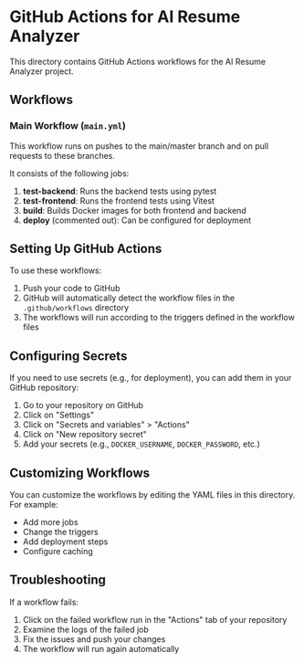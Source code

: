 # GitHub Actions for AI Resume Analyzer

This directory contains GitHub Actions workflows for the AI Resume Analyzer project.

## Workflows

### Main Workflow (`main.yml`)

This workflow runs on pushes to the main/master branch and on pull requests to these branches.

It consists of the following jobs:

1. **test-backend**: Runs the backend tests using pytest
2. **test-frontend**: Runs the frontend tests using Vitest
3. **build**: Builds Docker images for both frontend and backend
4. **deploy** (commented out): Can be configured for deployment

## Setting Up GitHub Actions

To use these workflows:

1. Push your code to GitHub
2. GitHub will automatically detect the workflow files in the `.github/workflows` directory
3. The workflows will run according to the triggers defined in the workflow files

## Configuring Secrets

If you need to use secrets (e.g., for deployment), you can add them in your GitHub repository:

1. Go to your repository on GitHub
2. Click on "Settings"
3. Click on "Secrets and variables" > "Actions"
4. Click on "New repository secret"
5. Add your secrets (e.g., `DOCKER_USERNAME`, `DOCKER_PASSWORD`, etc.)

## Customizing Workflows

You can customize the workflows by editing the YAML files in this directory. For example:

- Add more jobs
- Change the triggers
- Add deployment steps
- Configure caching

## Troubleshooting

If a workflow fails:

1. Click on the failed workflow run in the "Actions" tab of your repository
2. Examine the logs of the failed job
3. Fix the issues and push your changes
4. The workflow will run again automatically

